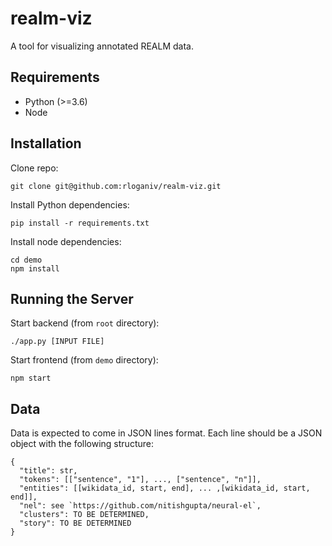 realm-viz
===
A tool for visualizing annotated REALM data.


Requirements
---
- Python (>=3.6)
- Node


Installation
---
Clone repo:
```
git clone git@github.com:rloganiv/realm-viz.git
```

Install Python dependencies:
```
pip install -r requirements.txt
```

Install node dependencies:
```
cd demo
npm install
```

Running the Server
---

Start backend (from `root` directory):
```
./app.py [INPUT FILE]
```

Start frontend (from `demo` directory):
```
npm start
```


Data
---
Data is expected to come in JSON lines format.
Each line should be a JSON object with the following structure:

```{JSON}
{
  "title": str,
  "tokens": [["sentence", "1"], ..., ["sentence", "n"]],
  "entities": [[wikidata_id, start, end], ... ,[wikidata_id, start, end]],
  "nel": see `https://github.com/nitishgupta/neural-el`,
  "clusters": TO BE DETERMINED,
  "story": TO BE DETERMINED
}
```
